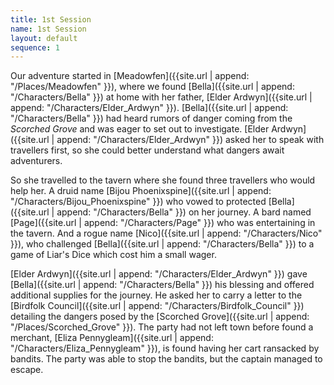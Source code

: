 ```yaml
---
title: 1st Session
name: 1st Session
layout: default
sequence: 1
---
```


Our adventure started in [Meadowfen]({{site.url | append: "/Places/Meadowfen" }}), where we found [Bella]({{site.url | append: "/Characters/Bella" }}) at home with her father, [Elder Ardwyn]({{site.url | append: "/Characters/Elder_Ardwyn" }}). [Bella]({{site.url | append: "/Characters/Bella" }}) had heard rumors of danger coming from the *Scorched Grove* and was eager to set out to investigate. [Elder Ardwyn]({{site.url | append: "/Characters/Elder_Ardwyn" }}) asked her to speak with travellers first, so she could better understand what dangers await adventurers. 

So she travelled to the tavern where she found three travellers who would help her.  A druid name [Bijou Phoenixspine]({{site.url | append: "/Characters/Bijou_Phoenixspine" }}) who vowed to protected [Bella]({{site.url | append: "/Characters/Bella" }}) on her journey. A bard named [Page]({{site.url | append: "/Characters/Page" }}) who was entertaining in the tavern. And a rogue name [Nico]({{site.url | append: "/Characters/Nico" }}), who challenged [Bella]({{site.url | append: "/Characters/Bella" }}) to a game of Liar's Dice which cost him a small wager. 

[Elder Ardwyn]({{site.url | append: "/Characters/Elder_Ardwyn" }}) gave [Bella]({{site.url | append: "/Characters/Bella" }}) his blessing and offered additional supplies for the journey. He asked her to carry a letter to the [Birdfolk Council]({{site.url | append: "/Characters/Birdfolk_Council" }}) detailing the dangers posed by the [Scorched Grove]({{site.url | append: "/Places/Scorched_Grove" }}). The party had not left town before found a merchant, [Eliza Pennygleam]({{site.url | append: "/Characters/Eliza_Pennygleam" }}), is found having her cart ransacked by bandits.  The party was able to stop the bandits, but the captain managed to escape.
